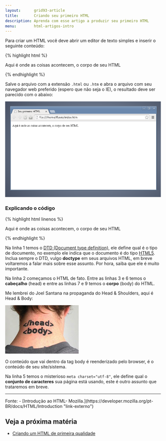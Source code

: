 ```yaml
---
layout:      grid93-article
title:       Criando seu primeiro HTML 
description: Aprenda com esse artigo a produzir seu primeiro HTML
menu:        html-artigos-intro
---
```




Para criar um HTML você deve abrir um editor de texto simples e inserir o seguinte conteúdo:

{% highlight html %}
<!DOCTYPE html>
<html lang="pt-br">
    <head>
        <title>Seu primeiro HTML</title>
        <meta charset="utf-8">
    </head>
    <body>
        <p>Aqui é onde as coisas acontecem, o corpo de seu HTML</p>
    </body>
</html>
{% endhighlight %}

Salve o arquivo com a extensão `.html` ou `.htm` e abra o arquivo com seu navegador web preferido (espero que não seja
o IE), o resultado deve ser parecido com o abaixo:

![Exemplo de HTML](seu-primeiro-html.png "Exemplo de HTML")


### Explicando o código

{% highlight html linenos %}
<!DOCTYPE html>
<html lang="pt-br">
    <head>
        <title>Seu primeiro HTML</title>
        <meta charset="utf-8">
    </head>
    <body>
        <p>Aqui é onde as coisas acontecem, o corpo de seu HTML</p>
    </body>
</html>
{% endhighlight %}

Na linha 1 temos o [DTD (Document type definition)](/html-css/dtd-doctype/), ele define qual é o tipo de documento, no exemplo ele indica que
o documento é do tipo [HTML5](/html-css/html5/). Inclua sempre o DTD, vulgo __doctype__ em seus arquivos HTML, em breve
voltaremos a falar mais sobre esse assunto. Por hora, saiba que ele é muito importante.

Na linha 2 começamos o HTML de fato. Entre as linhas 3 e 6 temos o __cabeçalho__ (head) e entre as linhas 7 e 9 temos
o __corpo__ (body) do HTML.

Me lembrei do Joel Santana na propaganda do Head & Shoulders, aqui é Head & Body:

![](html-head-body.jpg)

O conteúdo que vai dentro da tag body é reenderizado pelo browser, é o conteúdo de seu site/sistema.

Na linha 5 temos o misterioso `meta charset="utf-8"`, ele define qual o __conjunto de caracteres__ sua página está usando,
este é outro assunto que trataremos em breve.



<hr>
Fonte: 
- [Introdução ao HTML- Mozilla.](https://developer.mozilla.org/pt-BR/docs/HTML/Introduction "link-externo")


Veja a próxima matéria
---

- [Criando um HTML de primeira qualidade](/html-css/html-primeira-qualidade/)